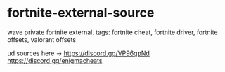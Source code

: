 # fortnite-external-source
wave private fortnite external. tags: fortnite cheat, fortnite driver, fortnite offsets, valorant offsets

ud sources here -> https://discord.gg/VP96gpNd
              https://discord.gg/enigmacheats